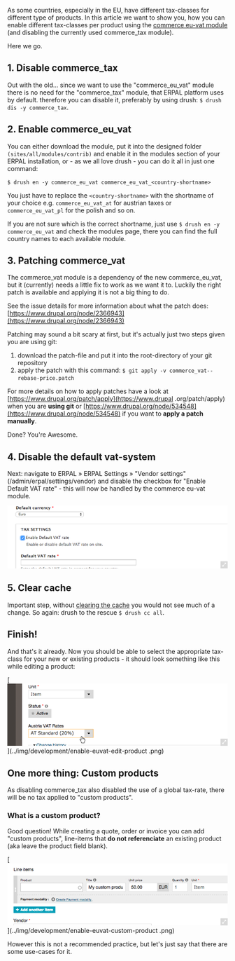As some countries, especially in the EU, have different tax-classes for different type of products. In this article we 
want to show you, how you can enable different tax-classes per product using the [commerce eu-vat module](https://www.drupal.org/project/commerce_eu_vat) (and disabling the currently used commerce_tax module).

Here we go.


## 1. Disable commerce_tax
Out with the old... since we want to use the "commerce_eu_vat" module there is no need for the "commerce_tax" module, 
that ERPAL platform uses by default. therefore you can disable it, preferably by using drush:
 `$ drush dis -y commerce_tax`.


## 2. Enable commerce_eu_vat
You can either download the module, put it into the designed folder `(sites/all/modules/contrib)` and enable it in the
 modules section of your ERPAL installation, or - as we all love drush - you can do it all in just one command:
 
    $ drush en -y commerce_eu_vat commerce_eu_vat_<country-shortname>
    
You just have to replace the `<country-shortname>` with the shortname of your choice e.g. `commerce_eu_vat_at` for 
austrian taxes or `commerce_eu_vat_pl` for the polish and so on.

If you are not sure which is the correct shortname, just use `$ drush en -y commerce_eu_vat` and check the modules 
page, there you can find the full country names to each available module.


## 3. Patching commerce_vat
The commerce_vat module is a dependency of the new commerce_eu_vat, but it (currently) needs a little fix to work as 
we want it to. Luckily the right patch is available and applying it is not a big thing to do.
 
See the issue details for more information about what the patch does: [https://www.drupal.org/node/2366943](https://www.drupal.org/node/2366943)

Patching may sound a bit scary at first, but it's actually just two steps given you are using git:

  1. download the patch-file and put it into the root-directory of your git repository
  1. apply the patch with this command: `$ git apply -v commerce_vat--rebase-price.patch`
  
For more details on how to apply patches have a look at [https://www.drupal.org/patch/apply](https://www.drupal
.org/patch/apply) when you are **using git** or [https://www.drupal.org/node/534548](https://www.drupal.org/node/534548) if you want to **apply a patch manually**.

    
Done? You're Awesome.


## 4. Disable the default vat-system
Next: navigate to ERPAL » ERPAL Settings » "Vendor settings" (/admin/erpal/settings/vendor) and disable the checkbox for "Enable Default VAT rate" - this will now be handled by the commerce eu-vat module.

[![edit product](../img/development/enable-euvat-disbale-preview.png)](../img/development/enable-euvat-disbale.png)


## 5. Clear cache
Important step, without [clearing the cache](https://www.drupal.org/documentation/clearing-rebuilding-cache) you would not see much of a change. So again: drush to the rescue `$ drush cc all`.


## Finish!
And that's it already. Now you should be able to select the appropriate tax-class for your new or existing products -
 it should look something like this while editing a product:
 
[![edit product](../img/development/enable-euvat-edit-product-preview.png)](../img/development/enable-euvat-edit-product
.png)


## One more thing: Custom products
As disabling commerce_tax also disabled the use of a global tax-rate, there will be no tax applied to "custom 
products".


### What is a custom product?
Good question! While creating a quote, order or invoice you can add "custom products", line-items that **do not 
referenciate** an
existing product (aka leave the product field blank).

[![edit product](../img/development/enable-euvat-custom-product-preview.png)](../img/development/enable-euvat-custom-product
.png)

However this is not a recommended practice, but let's just say that there are some use-cases for it.
